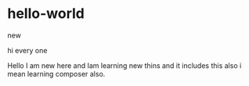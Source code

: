 # hello-world
new 

hi every one 

Hello I am new here and Iam learning new thins and it 
includes this also i mean learning composer also. 
